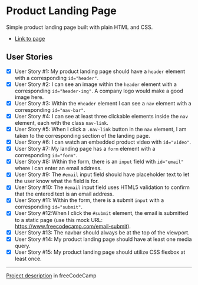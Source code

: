 # Product Landing Page

Simple product landing page built with plain HTML and CSS.

- [Link to page](https://alicefrancener.github.io/responsive-web-design/product/)

## User Stories

- [x] User Story #1: My product landing page should have a `header` element with a corresponding `id="header"`.
- [x] User Story #2: I can see an image within the `header` element with a corresponding `id="header-img"`. A company logo would make a good image here.
- [x] User Story #3: Within the `#header` element I can see a `nav` element with a corresponding `id="nav-bar"`.
- [x] User Story #4: I can see at least three clickable elements inside the `nav` element, each with the class `nav-link`.
- [x] User Story #5: When I click a `.nav-link` button in the `nav` element, I am taken to the corresponding section of the landing page.
- [x] User Story #6: I can watch an embedded product video with `id="video"`.
- [x] User Story #7: My landing page has a `form` element with a corresponding `id="form"`.
- [x] User Story #8: Within the form, there is an `input` field with `id="email"` where I can enter an email address.
- [x] User Story #9: The `#email` input field should have placeholder text to let the user know what the field is for.
- [x] User Story #10: The `#email` input field uses HTML5 validation to confirm that the entered text is an email address.
- [x] User Story #11: Within the form, there is a submit `input` with a corresponding `id="submit"`.
- [x] User Story #12:When I click the `#submit` element, the email is submitted to a static page (use this mock URL: https://www.freecodecamp.com/email-submit).
- [x] User Story #13: The navbar should always be at the top of the viewport.
- [x] User Story #14: My product landing page should have at least one media query.
- [x] User Story #15: My product landing page should utilize CSS flexbox at least once.

---

[Project description](https://www.freecodecamp.org/learn/responsive-web-design/responsive-web-design-projects/build-a-product-landing-page) in freeCodeCamp
